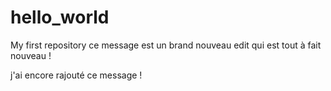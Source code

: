 # hello_world
My first repository
ce message est un brand nouveau edit qui est tout à fait nouveau !



j'ai encore rajouté ce message !
